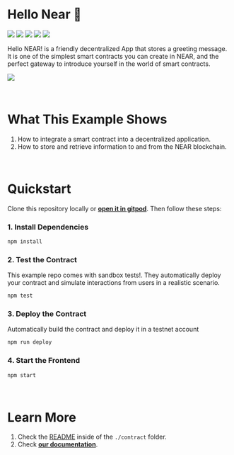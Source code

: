 # Hello Near 👋 
[![](https://img.shields.io/badge/⋈%20Examples-Basics-green)](https://docs.near.org/tutorials/welcome)
[![](https://img.shields.io/badge/Gitpod-Ready-orange)](https://gitpod.io/#{{github-url}})
[![](https://img.shields.io/badge/Contract-Rust-red)](https://docs.near.org/develop/contracts/anatomy)
[![](https://img.shields.io/badge/Frontend-JS-blue)](https://docs.near.org/develop/integrate/frontend)
[![](https://img.shields.io/badge/Testing-passing-green)](https://docs.near.org/develop/integrate/frontend)


Hello NEAR! is a friendly decentralized App that stores a greeting message. It is one of the simplest smart contracts you can create in NEAR, and the perfect gateway to introduce yourself in the world of smart contracts.

![](https://docs.near.org/assets/images/hello-near-banner-af016d03e81a65653c9230b95a05fe4a.png)

<br />

# What This Example Shows

1. How to integrate a smart contract into a decentralized application.
2. How to store and retrieve information to and from the NEAR blockchain.

<br />

# Quickstart

Clone this repository locally or [**open it in gitpod**](https://gitpod.io/#{{github-url}}). Then follow these steps:

### 1. Install Dependencies
```bash
npm install
```

### 2. Test the Contract
This example repo comes with sandbox tests!. They automatically deploy your contract and simulate interactions from users in a realistic scenario.

```bash
npm test
```

### 3. Deploy the Contract
Automatically build the contract and deploy it in a testnet account
```bash
npm run deploy
```

### 4. Start the Frontend
```bash
npm start
```

<br />

# Learn More
1. Check the [README](./contract/README.md) inside of the `./contract` folder.
2. Check [**our documentation**](https://docs.near.org/develop/welcome).